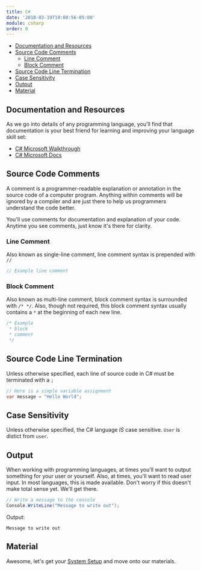 ```yaml
---
title: C#
date: '2018-03-19T19:00:56-05:00'
module: csharp
order: 0
---
```


* [Documentation and Resources](#documentation-and-resources)
* [Source Code Comments](#source-code-comments)
  * [Line Comment](#line-comment)
  * [Block Comment](#block-comment)
* [Source Code Line Termination](#source-code-line-termination)
* [Case Sensitivity](#case-sensitivity)
* [Output](#output)
* [Material](#material)

## Documentation and Resources

As we go into details of any programming language, you'll find that documentation is your best friend for learning and improving your language skill set:

* [C# Microsoft Walkthrough](https://msdn.microsoft.com/en-us/library/jj153219.aspx)
* [C# Microsoft Docs](https://docs.microsoft.com/en-us/dotnet/csharp/)

## Source Code Comments

A comment is a programmer-readable explanation or annotation in the source code of a computer program. Anything within comments will be ignored by a compiler and are just there to help us programmers understand the code better.

You'll use comments for documentation and explanation of your code. Anytime you see comments, just know it's there for clarity.

### Line Comment

Also known as single-line comment, line comment syntax is prepended with `//`

```csharp
// Example line comment
```

### Block Comment

Also known as multi-line comment, block comment syntax is surrounded with `/* */`. Also, though not required, this block comment syntax usually contains a `*` at the beginning of each new line.

```csharp
/* Example
 * block
 * comment
 */
```

## Source Code Line Termination

Unless otherwise specified, each line of source code in C# must be terminated with a `;`

```csharp
// Here is a simple variable assignment
var message = "Hello World";
```

## Case Sensitivity

Unless otherwise specified, the C# language *IS* case sensitive. `User` is distict from `user`.

## Output

When working with programming languages, at times you'll want to output something for your user or yourself. Also, at times, you'll want to read user input. In most languages, this is made available. Don't worry if this doesn't make total sense yet. We'll get there.

```csharp
// Write a message to the console
Console.WriteLine("Message to write out");
```

Output:

```output
Message to write out
```

## Material

Awesome, let's get your [System Setup](system) and move onto our materials.
